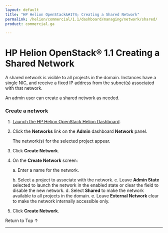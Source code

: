 ```yaml
---
layout: default
title: "HP Helion OpenStack&#174; Creating a Shared Network"
permalink: /helion/commercial/1.1/dashboard/managing/network/shared/
product: commercial.ga

---
```

<!--UNDER REVISION-->

<script>

function PageRefresh {
onLoad="window.refresh"
}

PageRefresh();

</script>

<!--
<p style="font-size: small;"> <a href="/helion/commercial/1.1/ga1/install/">&#9664; PREV</a> | <a href="/helion/commercial/1.1/ga1/install-overview/">&#9650; UP</a> | <a href="/helion/commercial/1.1/ga1/">NEXT &#9654;</a> 
-->

# HP Helion OpenStack&#174; 1.1 Creating a Shared Network

A shared network is visible to all projects in the domain. Instances have a single NIC, and receive a fixed IP address from the subnet(s) associated with that network. 

An admin user can create a shared network as needed. 

### Create a network</h3>

1. [Launch the HP Helion OpenStack Helion Dashboard](/helion/openstack/1.1/dashboard/login/).

2. Click the **Networks** link on the **Admin** dashboard **Network** panel.

	The network(s) for the selected project appear. 

3. Click **Create Network**.

4. On the **Create Network** screen:

	a. Enter a name for the network.</li>
	b. Select a project to associate with the network.</li>
	c. Leave **Admin State** selected to launch the network in the enabled state or clear the field to disable the new network.</li>
	d. Select **Shared** to make the network available to all projects in the domain.</li>
	e. Leave **External Network** clear to make the network internally accessible only.</li>

5. Click **Create Network**.  

<p><a href="#top" style="padding:14px 0px 14px 0px; text-decoration: none;"> Return to Top &#8593; </a>

----
